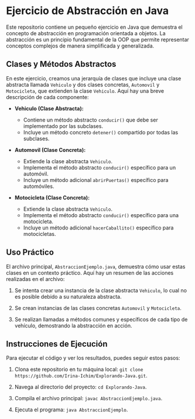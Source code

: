 # Ejercicio de Abstracción en Java

Este repositorio contiene un pequeño ejercicio en Java que demuestra el concepto de abstracción en programación orientada a objetos. La abstracción es un principio fundamental de la OOP que permite representar conceptos complejos de manera simplificada y generalizada.

## Clases y Métodos Abstractos

En este ejercicio, creamos una jerarquía de clases que incluye una clase abstracta llamada `Vehiculo` y dos clases concretas, `Automovil` y `Motocicleta`, que extienden la clase `Vehiculo`. Aquí hay una breve descripción de cada componente:

- **Vehiculo (Clase Abstracta):**
  - Contiene un método abstracto `conducir()` que debe ser implementado por las subclases.
  - Incluye un método concreto `detener()` compartido por todas las subclases.

- **Automovil (Clase Concreta):**
  - Extiende la clase abstracta `Vehiculo`.
  - Implementa el método abstracto `conducir()` específico para un automóvil.
  - Incluye un método adicional `abrirPuertas()` específico para automóviles.

- **Motocicleta (Clase Concreta):**
  - Extiende la clase abstracta `Vehiculo`.
  - Implementa el método abstracto `conducir()` específico para una motocicleta.
  - Incluye un método adicional `hacerCaballito()` específico para motocicletas.

## Uso Práctico

El archivo principal, `AbstraccionEjemplo.java`, demuestra cómo usar estas clases en un contexto práctico. Aquí hay un resumen de las acciones realizadas en el archivo:

1. Se intenta crear una instancia de la clase abstracta `Vehiculo`, lo cual no es posible debido a su naturaleza abstracta.

2. Se crean instancias de las clases concretas `Automovil` y `Motocicleta`.

3. Se realizan llamadas a métodos comunes y específicos de cada tipo de vehículo, demostrando la abstracción en acción.

## Instrucciones de Ejecución

Para ejecutar el código y ver los resultados, puedes seguir estos pasos:

1. Clona este repositorio en tu máquina local: `git clone https://github.com/Irina-Ichim/Explorando-Java.git`.

2. Navega al directorio del proyecto: `cd Explorando-Java`.

3. Compila el archivo principal: `javac AbstraccionEjemplo.java`.

4. Ejecuta el programa: `java AbstraccionEjemplo`.

